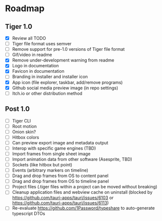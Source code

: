 # Roadmap

## Tiger 1.0

- [x] Review all TODO
- [ ] Tiger file format uses semver
- [ ] Remove support for pre-1.0 versions of Tiger file format
- [ ] Gif/video in readme
- [x] Remove under-development warning from readme
- [x] Logo in documentation
- [x] Favicon in documentation
- [ ] Branding in installer and installer icon
- [x] App icon (file explorer, taskbar, add/remove programs)
- [x] Github social media preview image (in repo settings)
- [ ] Itch.io or other distribution method

## Post 1.0

- [ ] Tiger CLI
- [ ] Root motion
- [ ] Onion skin?
- [ ] Hitbox colors
- [ ] Can preview export image and metadata output
- [ ] Interop with specific game engines (TBD)
- [ ] Import frames from single sheet image
- [ ] Import animation data from other software (Asesprite, TBD)
- [ ] Sockets (like hitbox but point)
- [ ] Events (arbitrary markers on timeline)
- [ ] Drag and drop frames from OS to content panel
- [ ] Drag and drop frames from OS to timeline panel
- [ ] Project files (.tiger files within a project can be moved without breaking)
- [ ] Cleanup application files and webview cache on uninstall (blocked by https://github.com/tauri-apps/tauri/issues/6103 or https://github.com/tauri-apps/tauri/issues/6113)
- [ ] Re-evaluate https://github.com/1Password/typeshare to auto-generate typescript DTOs

